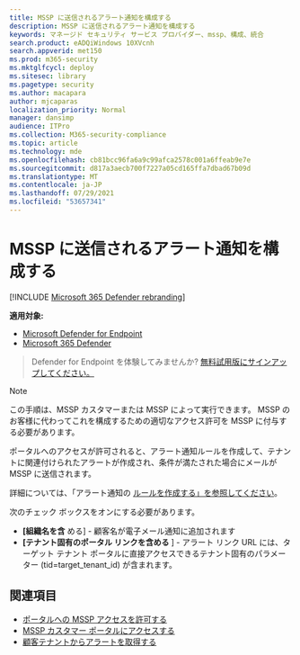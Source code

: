 ```yaml
---
title: MSSP に送信されるアラート通知を構成する
description: MSSP に送信されるアラート通知を構成する
keywords: マネージド セキュリティ サービス プロバイダー、mssp、構成、統合
search.product: eADQiWindows 10XVcnh
search.appverid: met150
ms.prod: m365-security
ms.mktglfcycl: deploy
ms.sitesec: library
ms.pagetype: security
ms.author: macapara
author: mjcaparas
localization_priority: Normal
manager: dansimp
audience: ITPro
ms.collection: M365-security-compliance
ms.topic: article
ms.technology: mde
ms.openlocfilehash: cb81bcc96fa6a9c99afca2578c001a6ffeab9e7e
ms.sourcegitcommit: d817a3aecb700f7227a05cd165ffa7dbad67b09d
ms.translationtype: MT
ms.contentlocale: ja-JP
ms.lasthandoff: 07/29/2021
ms.locfileid: "53657341"
---
```

# <a name="configure-alert-notifications-that-are-sent-to-mssps"></a>MSSP に送信されるアラート通知を構成する 

[!INCLUDE [Microsoft 365 Defender rebranding](../../includes/microsoft-defender.md)]

**適用対象:**
- [Microsoft Defender for Endpoint](https://go.microsoft.com/fwlink/p/?linkid=2154037)
- [Microsoft 365 Defender](https://go.microsoft.com/fwlink/?linkid=2118804)

> Defender for Endpoint を体験してみませんか? [無料試用版にサインアップしてください。](https://signup.microsoft.com/create-account/signup?products=7f379fee-c4f9-4278-b0a1-e4c8c2fcdf7e&ru=https://aka.ms/MDEp2OpenTrial?ocid=docs-mssp-support-abovefoldlink)


>[!NOTE]
>この手順は、MSSP カスタマーまたは MSSP によって実行できます。 MSSP のお客様に代わってこれを構成するための適切なアクセス許可を MSSP に付与する必要があります。

ポータルへのアクセスが許可されると、アラート通知ルールを作成して、テナントに関連付けられたアラートが作成され、条件が満たされた場合にメールが MSSP に送信されます。

 
詳細については、「アラート通知の [ルールを作成する」を参照してください](configure-email-notifications.md#create-rules-for-alert-notifications)。
 

次のチェック ボックスをオンにする必要があります。
- **[組織名を含** める] - 顧客名が電子メール通知に追加されます
- **[テナント固有のポータル リンクを含める** ] - アラート リンク URL には、ターゲット テナント ポータルに直接アクセスできるテナント固有のパラメーター (tid=target_tenant_id) が含まれます。


## <a name="related-topics"></a>関連項目
- [ポータルへの MSSP アクセスを許可する](grant-mssp-access.md)
- [MSSP カスタマー ポータルにアクセスする](access-mssp-portal.md)
- [顧客テナントからアラートを取得する](fetch-alerts-mssp.md)
